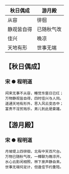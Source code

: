 秋日偶成                   | 游月殿
---                       | ---
 从容                     | 徘徊
静观皆自得                 | 已随秋气改
佳兴                      | 晚凉
天地有形                  | 世事无端

## 【秋日偶成】
### 宋 ● 程明道
```
闲来无事不从容，睡觉东窗日已红；
万物静观皆自得，四时佳兴与人同。
道通天地有形外，思入风云变态中；
富贵不淫贫贱乐，男儿到此是豪雄。
```


## 【游月殿】
### 宋 ● 程明道
```
月坡堤上四徘徊，北有中天百尺台。
万物已随秋气改，一樽聊为晚凉开。
水心云影闲相照，林下泉声静自来。  
世事无端何足计，但逢佳节约重陪。
```

